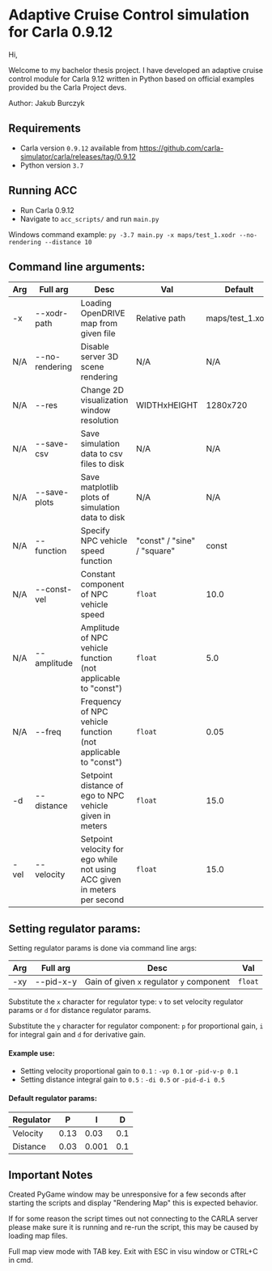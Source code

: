 # Adaptive Cruise Control simulation for Carla 0.9.12
Hi,

Welcome to my bachelor thesis project. I have developed an adaptive cruise control module for Carla 9.12 written in Python based on official examples provided bu the Carla Project devs.


Author: Jakub Burczyk
## Requirements
* Carla version ```0.9.12``` available from https://github.com/carla-simulator/carla/releases/tag/0.9.12
* Python version ```3.7```
## Running ACC
* Run Carla 0.9.12
* Navigate to ```acc_scripts/``` and run ```main.py```

Windows command example:
```py -3.7 main.py -x maps/test_1.xodr --no-rendering --distance 10```

## Command line arguments:
| Arg  | Full arg | Desc | Val | Default |
|-|-|-|-|-|
| -x | --xodr-path | Loading OpenDRIVE map from given file | Relative path | maps/test_1.xodr |
| N/A | --no-rendering | Disable server 3D scene rendering | N/A | N/A |
| N/A | --res | Change 2D visualization window resolution | WIDTHxHEIGHT | 1280x720 |
| N/A | --save-csv | Save simulation data to csv files to disk| N/A | N/A |
| N/A | --save-plots | Save matplotlib plots of simulation data to disk | N/A | N/A |
| N/A | --function | Specify NPC vehicle speed function | "const" / "sine" / "square" | const |
| N/A | --const-vel | Constant component of NPC vehicle speed | ```float``` | 10.0 |
| N/A | --amplitude | Amplitude of NPC vehicle function (not applicable to "const") | ```float``` | 5.0 |
| N/A | --freq | Frequency of NPC vehicle function (not applicable to "const") | ```float``` | 0.05 |
| -d | --distance | Setpoint distance of ego to NPC vehicle given in meters | ```float``` | 15.0 |
| -vel | --velocity | Setpoint velocity for ego while not using ACC given in meters per second| ```float``` | 15.0 |

## Setting regulator params:
Setting regulator params is done via command line args:

| Arg  | Full arg | Desc | Val |
|-|-|-|-|
| -xy | --pid-x-y | Gain of given ```x``` regulator ```y``` component | ```float```|

Substitute the ```x``` character for regulator type: ```v``` to set velocity regulator params or ```d``` for distance regulator params.

Substitute the ```y``` character for regulator component: ```p``` for proportional gain, ```i``` for integral gain and ```d``` for derivative gain.

#### Example use:

* Setting velocity proportional gain to ```0.1``` : ```-vp 0.1``` or ```-pid-v-p 0.1```
* Setting distance integral gain to ```0.5``` : ```-di 0.5``` or ```-pid-d-i 0.5```

#### Default regulator params:
| Regulator| P | I | D |
| - | - | - | - |
| Velocity | 0.13 | 0.03 | 0.1 |
| Distance | 0.03 | 0.001 | 0.1 |

## Important Notes
Created PyGame window may be unresponsive for a few seconds after starting the scripts and display "Rendering Map" this is expected behavior.

If for some reason the script times out not connecting to the CARLA server please make sure it is running and re-run the script, this may be caused by loading map files.

Full map view mode with TAB key. Exit with ESC in visu window or CTRL+C in cmd.
